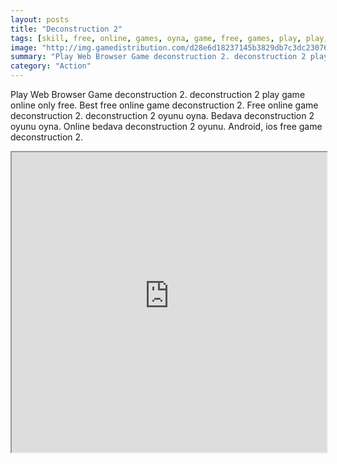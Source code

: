 ```yaml
---
layout: posts
title: "Deconstruction 2"
tags: [skill, free, online, games, oyna, game, free, games, play, play, games]
image: "http://img.gamedistribution.com/d28e6d18237145b3829db7c3dc230764.jpg"
summary: "Play Web Browser Game deconstruction 2. deconstruction 2 play game online only free. Best free online game deconstruction 2. Free online game deconstruction 2. deconstruction 2 oyunu oyna. Bedava deconstruction 2 oyunu oyna. Online bedava deconstruction 2 oyunu. Android, ios free game deconstruction 2."
category: "Action"
---
```


Play Web Browser Game deconstruction 2. deconstruction 2 play game online only free. Best free online game deconstruction 2. Free online game deconstruction 2. deconstruction 2 oyunu oyna. Bedava deconstruction 2 oyunu oyna. Online bedava deconstruction 2 oyunu. Android, ios free game deconstruction 2.

<iframe width="100%" height="480px;" src="http://flash.gamedistribution.com?game=d28e6d18237145b3829db7c3dc230764"></iframe>